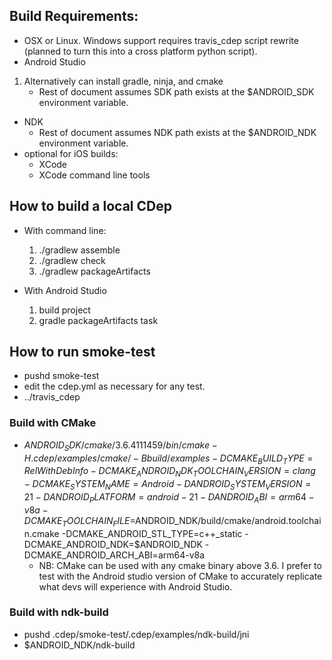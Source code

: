 ## Build Requirements:
* OSX or Linux.  Windows support requires travis_cdep script rewrite (planned to turn this into a cross platform python script).
* Android Studio
 1. Alternatively can install gradle, ninja, and cmake
    * Rest of document assumes SDK path exists at the $ANDROID_SDK environment variable.
* NDK
  * Rest of document assumes NDK path exists at the $ANDROID_NDK environment variable.
* optional for iOS builds:
  * XCode
  * XCode command line tools

## How to build a local CDep
* With command line:
  1. ./gradlew assemble
  2. ./gradlew check
  3. ./gradlew packageArtifacts

* With Android Studio
  1. build project
  2. gradle packageArtifacts task

## How to run smoke-test
* pushd smoke-test
* edit the cdep.yml as necessary for any test.
* ../travis_cdep

### Build with CMake
* $ANDROID_SDK/cmake/3.6.4111459/bin/cmake -H.cdep/examples/cmake/ -Bbuild/examples -DCMAKE_BUILD_TYPE=RelWithDebInfo -DCMAKE_ANDROID_NDK_TOOLCHAIN_VERSION=clang -DCMAKE_SYSTEM_NAME=Android -DANDROID_SYSTEM_VERSION=21 -DANDROID_PLATFORM=android-21 -DANDROID_ABI=arm64-v8a -DCMAKE_TOOLCHAIN_FILE=$ANDROID_NDK/build/cmake/android.toolchain.cmake -DCMAKE_ANDROID_STL_TYPE=c++_static -DCMAKE_ANDROID_NDK=$ANDROID_NDK -DCMAKE_ANDROID_ARCH_ABI=arm64-v8a
   * NB: CMake can be used with any cmake binary above 3.6.  I prefer to test with the Android studio version of CMake to accurately replicate what devs will experience with Android Studio.

### Build with ndk-build
* pushd .cdep/smoke-test/.cdep/examples/ndk-build/jni
* $ANDROID_NDK/ndk-build


